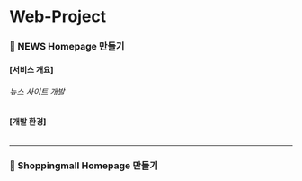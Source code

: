 # Web-Project

###  📰 NEWS Homepage 만들기

#### [서비스 개요]
###### 뉴스 사이트 개발
#### [개발 환경]
###### 
***
###  🛒 Shoppingmall Homepage 만들기

